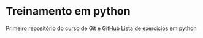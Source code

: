 # Treinamento em python
 Primeiro repositório do curso de Git e GitHub
 Lista de exercicios em python
